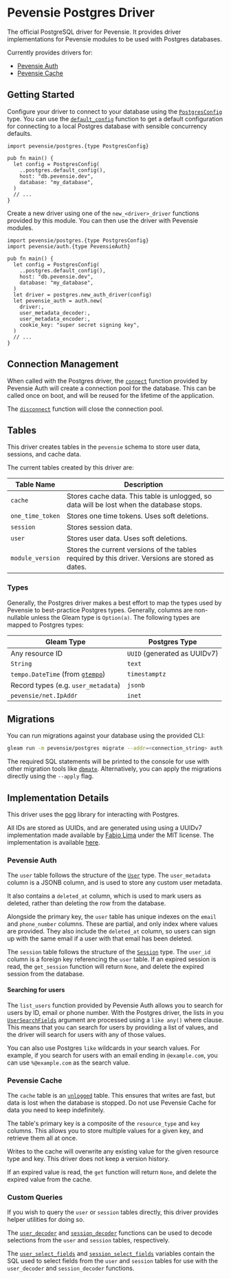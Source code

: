 # Pevensie Postgres Driver

The official PostgreSQL driver for Pevensie. It provides driver
implementations for Pevensie modules to be used with Postgres
databases.

Currently provides drivers for:

- [Pevensie Auth](https://hexdocs.pm/pevensie/pevensie/auth.html)
- [Pevensie Cache](https://hexdocs.pm/pevensie/pevensie/cache.html)

## Getting Started

Configure your driver to connect to your database using the
[`PostgresConfig`](https://hexdocs.pm/pevensie_postgres/pevensie/postgres.html#PostgresConfig)
type. You can use the [`default_config`](https://hexdocs.pm/pevensie_postgres/pevensie/postgres.html#default_config)
function to get a default configuration for connecting to a local
Postgres database with sensible concurrency defaults.

```gleam
import pevensie/postgres.{type PostgresConfig}

pub fn main() {
  let config = PostgresConfig(
    ..postgres.default_config(),
    host: "db.pevensie.dev",
    database: "my_database",
  )
  // ...
}
```

Create a new driver using one of the `new_<driver>_driver` functions
provided by this module. You can then use the driver with Pevensie
modules.

```gleam
import pevensie/postgres.{type PostgresConfig}
import pevensie/auth.{type PevensieAuth}

pub fn main() {
  let config = PostgresConfig(
    ..postgres.default_config(),
    host: "db.pevensie.dev",
    database: "my_database",
  )
  let driver = postgres.new_auth_driver(config)
  let pevensie_auth = auth.new(
    driver:,
    user_metadata_decoder:,
    user_metadata_encoder:,
    cookie_key: "super secret signing key",
  )
  // ...
}
```

## Connection Management

When called with the Postgres driver, the [`connect`](https://hexdocs.pm/pevensie/pevensie/auth.html#connect) function
provided by Pevensie Auth will create a connection pool for the database. This can be called
once on boot, and will be reused for the lifetime of the application.

The [`disconnect`](https://hexdocs.pm/pevensie/pevensie/auth.html#disconnect) function will close the connection pool.

## Tables

This driver creates tables in the `pevensie` schema to store user
data, sessions, and cache data.

The current tables created by this driver are:

| Table Name | Description |
| ---------- | ----------- |
| `cache` | Stores cache data. This table is unlogged, so data will be lost when the database stops. |
| `one_time_token` | Stores one time tokens. Uses soft deletions. |
| `session` | Stores session data. |
| `user` | Stores user data. Uses soft deletions. |
| `module_version` | Stores the current versions of the tables required by this driver. Versions are stored as dates. |

### Types

Generally, the Postgres driver makes a best effort to map the types
used by Pevensie to best-practice Postgres types. Generally, columns
are non-nullable unless the Gleam type is `Option(a)`. The following
types are mapped to Postgres types:

| Gleam Type | Postgres Type |
| ---------- | ------------- |
| Any resource ID | `UUID` (generated as UUIDv7) |
| `String` | `text` |
| `tempo.DateTime` (from [`gtempo`](https://hexdocs.pm/gtempo)) | `timestamptz` |
| Record types (e.g. `user_metadata`) | `jsonb` |
| `pevensie/net.IpAddr` | `inet` |

## Migrations

You can run migrations against your
database using the provided CLI:

```sh
gleam run -m pevensie/postgres migrate --addr=<connection_string> auth cache
```

The required SQL statements will be printed to the console for use with other migration
tools like [`dbmate`](https://github.com/amacneil/dbmate). Alternatively, you can
apply the migrations directly using the `--apply` flag.

## Implementation Details

This driver uses the [pog](https://github.com/lpil/pog) library for interacting
with Postgres.

All IDs are stored as UUIDs, and are generated using using a UUIDv7 implementation
made available by [Fabio Lima](https://github.com/fabiolimace) under the MIT license.
The implementation is available [here](https://gist.github.com/fabiolimace/515a0440e3e40efeb234e12644a6a346).

### Pevensie Auth

The `user` table follows the structure of the [`User`](https://hexdocs.pm/pevensie/pevensie/user.html#User)
type. The `user_metadata` column is a JSONB column, and is used to store
any custom user metadata.

It also contains a `deleted_at` column, which is used to mark users as deleted,
rather than deleting the row from the database.

Alongside the primary key, the `user` table has unique indexes on the
`email` and `phone_number` columns. These are partial, and only index
where values are provided. They also include the `deleted_at` column,
so users can sign up with the same email if a user with that email
has been deleted.

The `session` table follows the structure of the [`Session`](https://hexdocs.pm/pevensie/pevensie/session.html#Session)
type. The `user_id` column is a foreign key referencing the `user` table. If
an expired session is read, the `get_session` function will return `None`, and
delete the expired session from the database.

#### Searching for users

The `list_users` function provided by Pevensie Auth allows you to search for users
by ID, email or phone number. With the Postgres driver, the lists in you
[`UserSearchFields`](https://hexdocs.pm/pevensie/pevensie/user.html#UserSearchFields) argument are processed
using a `like any()` where clause. This means that you can search for users
by providing a list of values, and the driver will search for users with
any of those values.

You can also use Postgres `like` wildcards in your search values. For example,
if you search for users with an email ending in `@example.com`, you can use
`%@example.com` as the search value.

### Pevensie Cache

The `cache` table is an [`unlogged`](https://www.postgresql.org/docs/current/sql-createtable.html#SQL-CREATETABLE-UNLOGGED)
table. This ensures that writes are fast, but data is lost when the database
is stopped. Do not use Pevensie Cache for data you need to keep indefinitely.

The table's primary key is a composite of the `resource_type` and `key`
columns. This allows you to store multiple values for a given key, and
retrieve them all at once.

Writes to the cache will overwrite any existing value for the given
resource type and key. This driver does not keep a version history.

If an expired value is read, the `get` function will return `None`, and
delete the expired value from the cache.

### Custom Queries

If you wish to query the `user` or `session` tables directly, this driver
provides helper utilities for doing so.

The [`user_decoder`](https://hexdocs.pm/pevensie_postgres/pevensie/postgres.html#user_decoder) and
[`session_decoder`](https://hexdocs.pm/pevensie_postgres/pevensie/postgres.html#session_decoder) functions
can be used to decode selections from the `user` and `session` tables, respectively.

The [`user_select_fields`](https://hexdocs.pm/pevensie_postgres/pevensie/postgres.html#user_select_fields)
and [`session_select_fields`](https://hexdocs.pm/pevensie_postgres/pevensie/postgres.html#session_select_fields)
variables contain the SQL used to select fields from the `user` and `session`
tables for use with the `user_decoder` and `session_decoder` functions.
